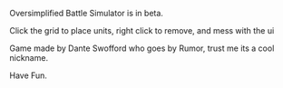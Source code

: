 Oversimplified Battle Simulator is in beta.

Click the grid to place units, right click to remove, and mess with the ui

Game made by Dante Swofford who goes by Rumor, trust me its a cool nickname.

Have Fun.
